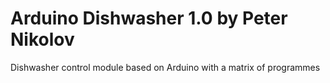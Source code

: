 # Arduino Dishwasher 1.0 by Peter Nikolov
Dishwasher control module based on Arduino with a matrix of programmes
